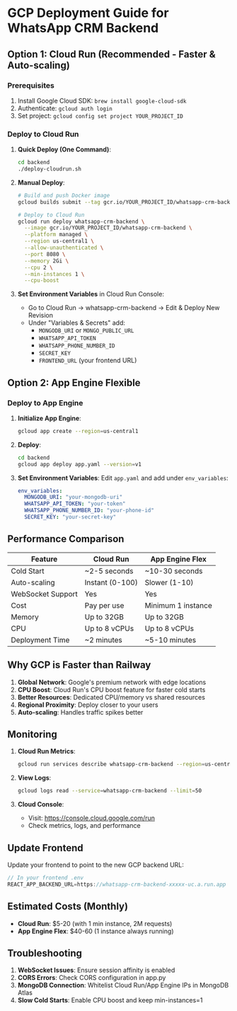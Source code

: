 # GCP Deployment Guide for WhatsApp CRM Backend

## Option 1: Cloud Run (Recommended - Faster & Auto-scaling)

### Prerequisites
1. Install Google Cloud SDK: `brew install google-cloud-sdk`
2. Authenticate: `gcloud auth login`
3. Set project: `gcloud config set project YOUR_PROJECT_ID`

### Deploy to Cloud Run

1. **Quick Deploy (One Command)**:
   ```bash
   cd backend
   ./deploy-cloudrun.sh
   ```

2. **Manual Deploy**:
   ```bash
   # Build and push Docker image
   gcloud builds submit --tag gcr.io/YOUR_PROJECT_ID/whatsapp-crm-backend
   
   # Deploy to Cloud Run
   gcloud run deploy whatsapp-crm-backend \
     --image gcr.io/YOUR_PROJECT_ID/whatsapp-crm-backend \
     --platform managed \
     --region us-central1 \
     --allow-unauthenticated \
     --port 8080 \
     --memory 2Gi \
     --cpu 2 \
     --min-instances 1 \
     --cpu-boost
   ```

3. **Set Environment Variables** in Cloud Run Console:
   - Go to Cloud Run → whatsapp-crm-backend → Edit & Deploy New Revision
   - Under "Variables & Secrets" add:
     - `MONGODB_URI` or `MONGO_PUBLIC_URL`
     - `WHATSAPP_API_TOKEN`
     - `WHATSAPP_PHONE_NUMBER_ID`
     - `SECRET_KEY`
     - `FRONTEND_URL` (your frontend URL)

## Option 2: App Engine Flexible

### Deploy to App Engine

1. **Initialize App Engine**:
   ```bash
   gcloud app create --region=us-central1
   ```

2. **Deploy**:
   ```bash
   cd backend
   gcloud app deploy app.yaml --version=v1
   ```

3. **Set Environment Variables**:
   Edit `app.yaml` and add under `env_variables`:
   ```yaml
   env_variables:
     MONGODB_URI: "your-mongodb-uri"
     WHATSAPP_API_TOKEN: "your-token"
     WHATSAPP_PHONE_NUMBER_ID: "your-phone-id"
     SECRET_KEY: "your-secret-key"
   ```

## Performance Comparison

| Feature | Cloud Run | App Engine Flex |
|---------|-----------|-----------------|
| Cold Start | ~2-5 seconds | ~10-30 seconds |
| Auto-scaling | Instant (0-100) | Slower (1-10) |
| WebSocket Support | Yes | Yes |
| Cost | Pay per use | Minimum 1 instance |
| Memory | Up to 32GB | Up to 32GB |
| CPU | Up to 8 vCPUs | Up to 8 vCPUs |
| Deployment Time | ~2 minutes | ~5-10 minutes |

## Why GCP is Faster than Railway

1. **Global Network**: Google's premium network with edge locations
2. **CPU Boost**: Cloud Run's CPU boost feature for faster cold starts
3. **Better Resources**: Dedicated CPU/memory vs shared resources
4. **Regional Proximity**: Deploy closer to your users
5. **Auto-scaling**: Handles traffic spikes better

## Monitoring

1. **Cloud Run Metrics**:
   ```bash
   gcloud run services describe whatsapp-crm-backend --region=us-central1
   ```

2. **View Logs**:
   ```bash
   gcloud logs read --service=whatsapp-crm-backend --limit=50
   ```

3. **Cloud Console**: 
   - Visit: https://console.cloud.google.com/run
   - Check metrics, logs, and performance

## Update Frontend

Update your frontend to point to the new GCP backend URL:
```javascript
// In your frontend .env
REACT_APP_BACKEND_URL=https://whatsapp-crm-backend-xxxxx-uc.a.run.app
```

## Estimated Costs (Monthly)

- **Cloud Run**: $5-20 (with 1 min instance, 2M requests)
- **App Engine Flex**: $40-60 (1 instance always running)

## Troubleshooting

1. **WebSocket Issues**: Ensure session affinity is enabled
2. **CORS Errors**: Check CORS configuration in app.py
3. **MongoDB Connection**: Whitelist Cloud Run/App Engine IPs in MongoDB Atlas
4. **Slow Cold Starts**: Enable CPU boost and keep min-instances=1